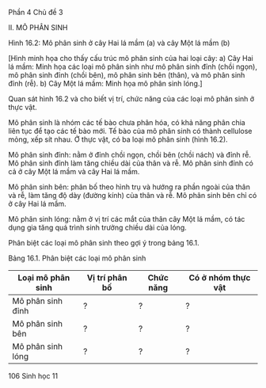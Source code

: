 Phần 4
Chủ đề 3

II. MÔ PHÂN SINH

Hình 16.2: Mô phân sinh ở cây Hai lá mầm (a) và cây Một lá mầm (b)

[Hình minh họa cho thấy cấu trúc mô phân sinh của hai loại cây:
a) Cây Hai lá mầm: Minh họa các loại mô phân sinh như mô phân sinh đỉnh (chồi ngọn), mô phân sinh đỉnh (chồi bên), mô phân sinh bên (thân), và mô phân sinh đỉnh (rễ).
b) Cây Một lá mầm: Minh họa mô phân sinh lóng.]

Quan sát hình 16.2 và cho biết vị trí, chức năng của các loại mô phân sinh ở thực vật.

Mô phân sinh là nhóm các tế bào chưa phân hóa, có khả năng phân chia liên tục để tạo các tế bào mới. Tế bào của mô phân sinh có thành cellulose mỏng, xếp sít nhau. Ở thực vật, có ba loại mô phân sinh (hình 16.2).

Mô phân sinh đỉnh: nằm ở đỉnh chồi ngọn, chồi bên (chồi nách) và đỉnh rễ. Mô phân sinh đỉnh làm tăng chiều dài của thân và rễ. Mô phân sinh đỉnh có cả ở cây Một lá mầm và cây Hai lá mầm.

Mô phân sinh bên: phân bố theo hình trụ và hướng ra phần ngoài của thân và rễ, làm tăng độ dày (đường kính) của thân và rễ. Mô phân sinh bên chỉ có ở cây Hai lá mầm.

Mô phân sinh lóng: nằm ở vị trí các mắt của thân cây Một lá mầm, có tác dụng gia tăng quá trình sinh trưởng chiều dài của lóng.

Phân biệt các loại mô phân sinh theo gợi ý trong bảng 16.1.

Bảng 16.1. Phân biệt các loại mô phân sinh

Loại mô phân sinh | Vị trí phân bố | Chức năng | Có ở nhóm thực vật
--- | --- | --- | ---
Mô phân sinh đỉnh | ? | ? | ?
Mô phân sinh bên | ? | ? | ?
Mô phân sinh lóng | ? | ? | ?

106 Sinh học 11